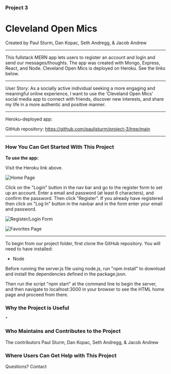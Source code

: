 ### Project 3 
# Cleveland Open Mics

Created by Paul Sturm, Dan Kopac, Seth Andregg, & Jacob Andrew

____________

This fullstack MERN app lets users to register an account and login and send our messages/thoughts. The app was created with Mongo, Express, React, and Node.
Cleveland Open Mics is deployed on Heroku. See the links below.

____________

User Story: As a socially active individual seeking a more engaging and meaningful online experience, I want to use the ‘Cleveland Open Mics’ social media app to connect with friends, discover new interests, and share my life in a more authentic and positive manner.
 


- - - -
Heroku-deployed app: 

GitHub repository: https://github.com/paulisturm/project-3/tree/main
- - - -

### How You Can Get Started With This Project ###

<strong>To use the app:</strong> 

Visit the Heroku link above. 

![Home Page]()

Click on the "Login" button in the nav bar and go to the register form to set up an account. Enter a email and password (at least 6 characters), and confirm the password. Then click "Register". If you already have registered then click on "Log In" button in the navbar and in the form enter your email and password. 

![Register/Login Form]()


![Favorites Page]()

*****************************************************

To begin from our project folder, first clone the GitHub repository. You will need to have installed:

* Node

Before running the server.js file using node.js, run "npm install" to download and install the dependencies defined in the package.json. 

Then run the script "npm start" at the command line to begin the server, and then navigate to localhost:3000 in your browser to see the HTML home page and proceed from there.

### Why the Project is Useful ### 

    *

### Who Maintains and Contributes to the Project ###

  The contributors Paul Sturm, Dan Kopac, Seth Andregg, & Jacob Andrew

### Where Users Can Get Help with This Project ###

  Questions? Contact 
